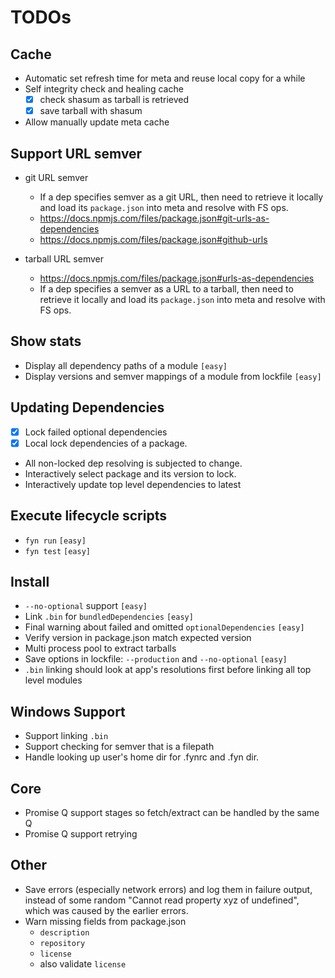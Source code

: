 # TODOs

## Cache

* Automatic set refresh time for meta and reuse local copy for a while
* Self integrity check and healing cache
  * [x] check shasum as tarball is retrieved
  * [x] save tarball with shasum
* Allow manually update meta cache

## Support URL semver

* git URL semver

  * If a dep specifies semver as a git URL, then need to retrieve it locally and load its `package.json` into meta and resolve with FS ops.
  * <https://docs.npmjs.com/files/package.json#git-urls-as-dependencies>
  * <https://docs.npmjs.com/files/package.json#github-urls>

* tarball URL semver

  * <https://docs.npmjs.com/files/package.json#urls-as-dependencies>
  * If a dep specifies a semver as a URL to a tarball, then need to retrieve it locally and load its `package.json` into meta and resolve with FS ops.

## Show stats

* Display all dependency paths of a module `[easy]`
* Display versions and semver mappings of a module from lockfile `[easy]`

## Updating Dependencies

* [x] Lock failed optional dependencies
* [x] Local lock dependencies of a package.
* All non-locked dep resolving is subjected to change.
* Interactively select package and its version to lock.
* Interactively update top level dependencies to latest

## Execute lifecycle scripts

* `fyn run` `[easy]`
* `fyn test` `[easy]`

## Install

* `--no-optional` support `[easy]`
* Link `.bin` for `bundledDependencies` `[easy]`
* Final warning about failed and omitted `optionalDependencies` `[easy]`
* Verify version in package.json match expected version
* Multi process pool to extract tarballs
* Save options in lockfile: `--production` and `--no-optional` `[easy]`
* `.bin` linking should look at app's resolutions first before linking all top level modules

## Windows Support

* Support linking `.bin`
* Support checking for semver that is a filepath
* Handle looking up user's home dir for .fynrc and .fyn dir.

## Core

* Promise Q support stages so fetch/extract can be handled by the same Q
* Promise Q support retrying

## Other

* Save errors (especially network errors) and log them in failure output, instead of some random "Cannot read property xyz of undefined", which was caused by the earlier errors.
* Warn missing fields from package.json
  * `description`
  * `repository`
  * `license`
  * also validate `license`
